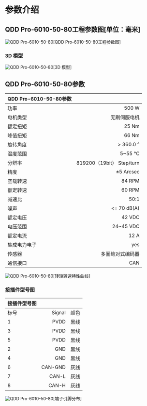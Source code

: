# 参数介绍 
## QDD Pro-6010-50-80工程参数图[单位：毫米]
![QDD Pro-6010-50-80](   )[QDD Pro-6010-50-80工程参数图]
### 3D 模型
![QDD Pro-6010-50-80](   )[3D 模型]




## QDD Pro-6010-50-80参数

| QDD Pro-6010-50-80参数|   |     
| --------   | -----:  |
| 功率| 	500 W| 
| 电机类型	| 无刷伺服电机| 
| 额定扭矩	| 25 Nm| 
| 峰值扭矩| 	66 Nm| 
| 旋转角度	| > 360.0 °| 
| 温度范围	| 5~55 °C| 
| 分辨率	| 819200（19bit） Step/turn| 
| 精度	| ±5 Arcsec| 
| 空载转速	| 84 RPM| 
| 额定转速	|  60 RPM| 
| 减速比| 	50:1| 
| 噪声	| <= 70 dB(A)| 
| 额定电压	| 42 VDC| 
| 电压范围	| 24~45 VDC| 
| 额定电流	| 12 A|
| 集成电力电子|	yes|
| 传感器|	多圈绝对式编码器|
| 通信接口	|CAN|



![QDD Pro-6010-50-80](   )[转矩转速特性曲线]




### 接插件型号图
| 接插件型号图|   |     |
| --------   | -----:  |:----: | 
| 标号| 	Signal	| 颜色	| 
| 1	| PVDD	| 黑线	| 
| 3| 	PVDD	| 黑线| 
| 5	| PVDD| 	黑线| 
| 2	| GND| 	黑线| 
| 4	| GND	| 黑线| 
| 6	| CAN-GND| 	灰线| 
| 7	| CAN-L	| 灰线| 
| 8| 	CAN-H	| 灰线| 




![QDD Pro-6010-50-80](   )[端子引脚分布]

